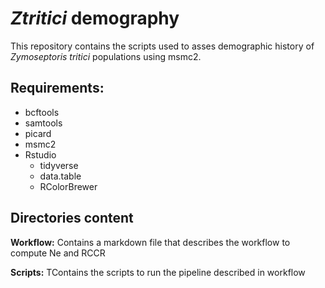# *Ztritici* demography

This repository contains the scripts used to asses demographic history of *Zymoseptoris tritici* populations using msmc2.


## Requirements:

- bcftools
- samtools
- picard
- msmc2
- Rstudio
  - tidyverse
  - data.table
  - RColorBrewer

## Directories content

**Workflow:** Contains a markdown file that describes the workflow to compute Ne and RCCR

**Scripts:** TContains the scripts to run the pipeline described in workflow
